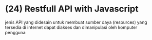 # (24) Restfull API with Javascript #
jenis API yang didesain untuk membuat sumber daya (resources) yang tersedia di internet dapat diakses dan dimanipulasi oleh komputer pengguna 
